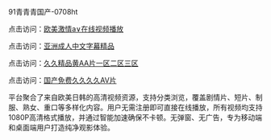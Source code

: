 91青青青国产-0708ht

点击访问：<a href="https://bered.pages.dev/">欧美激情a∨在线视频播放</a>

点击访问：<a href="https://rtj-3zo.pages.dev/">亚洲成人中文字幕精品</a>

点击访问：<a href="https://vassv.pages.dev/">久久精品黄AA片一区二区三区</a>

点击访问：<a href="https://gsd-agv.pages.dev/">国产免费久久久久AV片</a>

平台聚合了来自欧美日韩的高清视频资源，支持分类浏览，覆盖剧情片、短片、制服、熟女、重口等多样化内容。用户无需注册即可直接在线播放，所有视频均支持1080P高清格式播放，并通过智能加速确保不卡顿。无弹窗、无广告，专为移动端和桌面端用户打造纯净观影体验。

<span style="display:none;">[Canonical link](https://github.com/songsot20250708/songsot8 ）</span>
